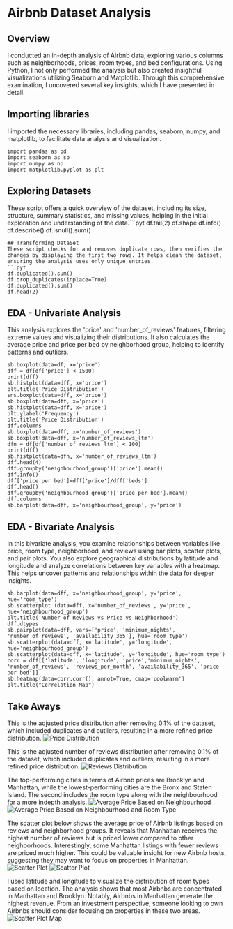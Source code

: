 # Airbnb Dataset Analysis 

## Overview
I conducted an in-depth analysis of Airbnb data, exploring various columns such as neighborhoods, prices, room types, and bed configurations. Using Python, I not only performed the analysis but also created insightful visualizations utilizing Seaborn and Matplotlib. Through this comprehensive examination, I uncovered several key insights, which I have presented in detail.

## Importing libraries  
I imported the necessary libraries, including pandas, seaborn, numpy, and matplotlib, to facilitate data analysis and visualization.
```pyt
import pandas as pd 
import seaborn as sb
import numpy as np
import matplotlib.pyplot as plt
```
## Exploring Datasets 
These script offers a quick overview of the dataset, including its size, structure, summary statistics, and missing values, helping in the initial exploration and understanding of the data.```pyt
df.tail(2)
df.shape
df.info()
df.describe()
df.isnull().sum()
```
## Transforming DataSet 
These script checks for and removes duplicate rows, then verifies the changes by displaying the first two rows. It helps clean the dataset, ensuring the analysis uses only unique entries.
```pyt
df.duplicated().sum()
df.drop_duplicates(inplace=True)
df.duplicated().sum()
df.head(2)
```
## EDA - Univariate Analysis
This analysis explores the 'price' and 'number_of_reviews' features, filtering extreme values and visualizing their distributions. It also calculates the average price and price per bed by neighborhood group, helping to identify patterns and outliers.
```pyt
sb.boxplot(data=df, x='price')
dff = df[df['price'] < 1500]
print(dff)
sb.histplot(data=dff, x='price')
plt.title('Price Distribution')
sns.boxplot(data=dff, x='price')
sb.boxplot(data=dff, x='price')
sb.histplot(data=dff, x='price')
plt.ylabel('Frequency')
plt.title('Price Distribution')
dff.columns
sb.boxplot(data=dff, x='number_of_reviews')
sb.boxplot(data=dff, x='number_of_reviews_ltm')
dfn = df[df['number_of_reviews_ltm'] < 100]
print(dff)
sb.histplot(data=dfn, x='number_of_reviews_ltm')
dff.head(4)
dff.groupby('neighbourhood_group')['price'].mean()
dff.info()
dff['price per bed']=dff['price']/dff['beds']
dff.head()
dff.groupby('neighbourhood_group')['price per bed'].mean()
dff.columns
sb.barplot(data=dff, x='neighbourhood_group', y='price')
```
## EDA - Bivariate Analysis
In this bivariate analysis, you examine relationships between variables like price, room type, neighborhood, and reviews using bar plots, scatter plots, and pair plots. You also explore geographical distributions by latitude and longitude and analyze correlations between key variables with a heatmap. This helps uncover patterns and relationships within the data for deeper insights.
```pyt
sb.barplot(data=dff, x='neighbourhood_group', y='price', hue='room_type')
sb.scatterplot (data=dff, x='number_of_reviews', y='price', hue='neighbourhood_group')
plt.title('Number of Reviews vs Price vs Neighborhood')
dff.dtypes
sb.pairplot(data=dff, vars=['price', 'minimum_nights', 'number_of_reviews', 'availability_365'], hue='room_type')
sb.scatterplot(data=dff, x='latitude', y='longitude', hue='neighbourhood_group')
sb.scatterplot(data=dff, x='latitude', y='longitude', hue='room_type')
corr = dff[['latitude', 'longitude', 'price','minimum_nights', 'number_of_reviews', 'reviews_per_month', 'availability_365', 'price per bed']]
sb.heatmap(data=corr.corr(), annot=True, cmap='coolwarm')
plt.title("Correlation Map")
```
## Take Aways
This is the adjusted price distribution after removing 0.1% of the dataset, which included duplicates and outliers, resulting in a more refined price distribution.
![Price Distribution](https://github.com/samuelnega-data/airbnb/blob/main/Air%20Bnb%20Data%20Visualization/Screenshot%202025-02-20%20204128.png?raw=true)

This is the adjusted number of reviews distribution after removing 0.1% of the dataset, which included duplicates and outliers, resulting in a more refined price distribution.
![Reviews Distribution](https://github.com/samuelnega-data/airbnb/blob/main/Air%20Bnb%20Data%20Visualization/Screenshot%202025-02-20%20204224.png?raw=true) 

The top-performing cities in terms of Airbnb prices are Brooklyn and Manhattan, while the lowest-performing cities are the Bronx and Staten Island. The second includes the room type along with the neighbourhood for a more indepth analysis.
![Average Price Based on Neighbourhood](https://github.com/samuelnega-data/airbnb/blob/main/Air%20Bnb%20Data%20Visualization/Screenshot%202025-02-20%20204310.png?raw=true)
![Average Price Based on Neighbourhood and Room Type](https://github.com/samuelnega-data/airbnb/blob/main/Air%20Bnb%20Data%20Visualization/Screenshot%202025-02-20%20204342.png?raw=true
)

The scatter plot below shows the average price of Airbnb listings based on reviews and neighborhood groups. It reveals that Manhattan receives the highest number of reviews but is priced lower compared to other neighborhoods. Interestingly, some Manhattan listings with fewer reviews are priced much higher. This could be valuable insight for new Airbnb hosts, suggesting they may want to focus on properties in Manhattan.
![Scatter Plot](https://github.com/samuelnega-data/airbnb/blob/main/Air%20Bnb%20Data%20Visualization/Screenshot%202025-02-20%20204128.png?raw=true)
![Scatter Plot](https://github.com/samuelnega-data/airbnb/blob/main/Air%20Bnb%20Data%20Visualization/Screenshot%202025-02-20%20204419.png?raw=true)

I used latitude and longitude to visualize the distribution of room types based on location. The analysis shows that most Airbnbs are concentrated in Manhattan and Brooklyn. Notably, Airbnbs in Manhattan generate the highest revenue. From an investment perspective, someone looking to own Airbnbs should consider focusing on properties in these two areas.
![Scatter Plot Map](https://github.com/samuelnega-data/airbnb/blob/main/Air%20Bnb%20Data%20Visualization/Screenshot%202025-02-20%20204128.png?raw=true)
